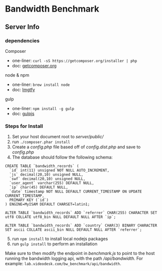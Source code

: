 # Bandwidth Benchmark

## Server Info

### dependencies

Composer
- one-liner: `curl -sS https://getcomposer.org/installer | php`
- doc: [getcomposer.org](https://getcomposer.org/download/)

node & npm
- one-liner: `brew install node`
- doc: [lmgtfy](http://lmgtfy.com/?q=brew+install+composer)

gulp
- one-liner: `npm install -g gulp`
- doc: [gulpjs](http://gulpjs.com/)

### Steps for Install

1. Set your host document root to _server/public/_
2. run `./composer.phar install`
3. Create a _config.php_ file based off of _config.dist.php_ and save to _config.php_
4. The database should follow the following schema:

```
CREATE TABLE `bandwidth_records` (
  `id` int(11) unsigned NOT NULL AUTO_INCREMENT,
  `js` decimal(20,10) unsigned NULL,
  `swf` decimal(20,10) unsigned NULL,
  `user_agent` varchar(255) DEFAULT NULL,
  `ip` char(45) DEFAULT NULL,
  `date` timestamp NOT NULL DEFAULT CURRENT_TIMESTAMP ON UPDATE CURRENT_TIMESTAMP,
  PRIMARY KEY (`id`)
) ENGINE=MyISAM DEFAULT CHARSET=latin1;
```

```
ALTER TABLE `bandwidth_records` ADD `referrer` CHAR(255) CHARACTER SET utf8 COLLATE utf8_bin NULL DEFAULT NULL AFTER `ip`;
```

```
ALTER TABLE `bandwidth_records` ADD `country` CHAR(3) BINARY CHARACTER SET ascii COLLATE ascii_bin NULL DEFAULT NULL AFTER `referrer`;
```
5. run `npm install` to install local nodejs packages
6. run `gulp install` to perform an installation

Make sure to then modify the endpoint in _benchmark.js_ to point to the host running the bandwidth logging api, with the path _/api/bandwidth_. For example: `lab.videodesk.com/bw_benchmark/api/bandwidth`.
